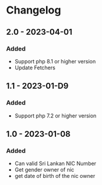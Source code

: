 # Changelog

## 2.0 - 2023-04-01

### Added
- Support php 8.1 or higher version
- Update Fetchers


## 1.1 - 2023-01-D9

### Added
- Support php 7.2 or higher version


## 1.0 - 2023-01-08
### Added
- Can valid Sri Lankan NIC Number
- Get gender owner of nic
- get date of birth of the nic owner
